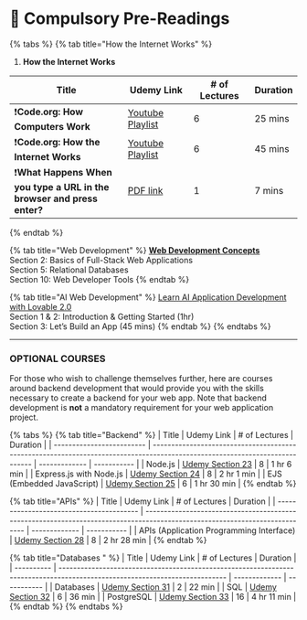 # 👾 Compulsory Pre-Readings

{% tabs %}
{% tab title="How the Internet Works" %}
1. **How the Internet Works**

<table><thead><tr><th width="183">Title</th><th>Udemy Link</th><th># of Lectures</th><th>Duration</th></tr></thead><tbody><tr><td>❗️<strong>Code.org: How Computers Work</strong></td><td><a href="https://www.youtube.com/watch?v=OAx_6-wdslM&#x26;list=PLzdnOPI1iJNcsRwJhvksEo1tJqjIqWbN-">Youtube Playlist</a></td><td>6</td><td>25 mins</td></tr><tr><td>❗️<strong>Code.org: How the Internet Works</strong></td><td><a href="https://www.youtube.com/watch?v=Dxcc6ycZ73M&#x26;list=PLzdnOPI1iJNfMRZm5DDxco3UdsFegvuB7">Youtube Playlist</a></td><td>6</td><td>45 mins</td></tr><tr><td>❗️<strong>What Happens When you type a URL in the browser and press enter?</strong></td><td><a href="https://drive.google.com/file/d/1NL1wWpJVKNRyX1n6mrpR1SJwBp1KMeZi/view?pli=1">PDF link</a></td><td>1</td><td>7 mins</td></tr></tbody></table>
{% endtab %}

{% tab title="Web Development" %}
[**Web Development Concepts**](https://learncsc.udemy.com/course/web-development-concepts-for-everyone/learn/) \
Section 2: Basics of Full-Stack Web Applications\
Section 5: Relational Databases\
Section 10: Web Developer Tools
{% endtab %}

{% tab title="AI Web Development" %}
[Learn AI Application Development with Lovable 2.0](https://learncsc.udemy.com/?next=%2Fcourse%2Flovable-20%2Flearn%2Flecture%2F50075999#overview)\
Section 1 & 2: Introduction & Getting Started (1hr)\
Section 3: Let’s Build an App (45 mins)
{% endtab %}
{% endtabs %}

***

### OPTIONAL COURSES

For those who wish to challenge themselves further, here are courses around backend development that would provide you with the skills necessary to create a backend for your web app. Note that backend development is **not** a mandatory requirement for your web application project.

{% tabs %}
{% tab title="Backend" %}
| Title                     | Udemy Link                                                                                                                  | # of Lectures | Duration    |
| ------------------------- | --------------------------------------------------------------------------------------------------------------------------- | ------------- | ----------- |
| Node.js                   | [Udemy Section 23](https://learncsc.udemy.com/course/the-complete-web-development-bootcamp/learn/lecture/12384268#overview) | 8             | 1 hr 6 min  |
| Express.js with Node.js   | [Udemy Section 24](https://learncsc.udemy.com/course/the-complete-web-development-bootcamp/learn/lecture/12384462#overview) | 8             | 2 hr 1 min  |
| EJS (Embedded JavaScript) | [Udemy Section 25](https://learncsc.udemy.com/course/the-complete-web-development-bootcamp/learn/lecture/38911782#overview) | 6             | 1 hr 30 min |
{% endtab %}

{% tab title="APIs" %}
| Title                                    | Udemy Link                                                                                                                  | # of Lectures | Duration    |
| ---------------------------------------- | --------------------------------------------------------------------------------------------------------------------------- | ------------- | ----------- |
| APIs (Application Programming Interface) | [Udemy Section 28](https://learncsc.udemy.com/course/the-complete-web-development-bootcamp/learn/lecture/38912006#overview) | 8             | 2 hr 28 min |
{% endtab %}

{% tab title="Databases " %}
| Title      | Udemy Link                                                                                                                  | # of Lectures | Duration    |
| ---------- | --------------------------------------------------------------------------------------------------------------------------- | ------------- | ----------- |
| Databases  | [Udemy Section 31](https://learncsc.udemy.com/course/the-complete-web-development-bootcamp/learn/lecture/40494138#overview) | 2             | 22 min      |
| SQL        | [Udemy Section 32](https://learncsc.udemy.com/course/the-complete-web-development-bootcamp/learn/lecture/12385674#overview) | 6             | 36 min      |
| PostgreSQL | [Udemy Section 33](https://learncsc.udemy.com/course/the-complete-web-development-bootcamp/learn/lecture/40494144#overview) | 16            | 4 hr 11 min |
{% endtab %}
{% endtabs %}
